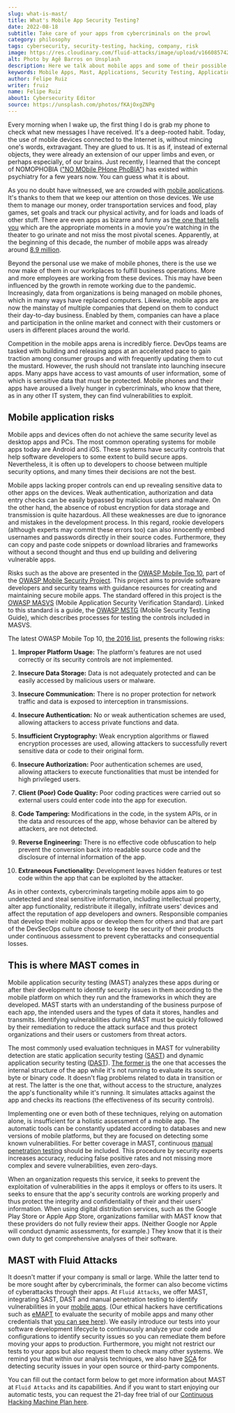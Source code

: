 ```yaml
---
slug: what-is-mast/
title: What's Mobile App Security Testing?
date: 2022-08-18
subtitle: Take care of your apps from cybercriminals on the prowl
category: philosophy
tags: cybersecurity, security-testing, hacking, company, risk
image: https://res.cloudinary.com/fluid-attacks/image/upload/v1660857426/blog/what-is-mast/cover_mast.webp
alt: Photo by Agê Barros on Unsplash
description: Here we talk about mobile apps and some of their possible security risks, as well as what MAST is and how it can contribute to app security.
keywords: Mobile Apps, Mast, Applications, Security Testing, Application Security, Sast, Dast, Ethical Hacking, Pentesting
author: Felipe Ruiz
writer: fruiz
name: Felipe Ruiz
about1: Cybersecurity Editor
source: https://unsplash.com/photos/fKAjOxgZNPg
---
```


Every morning when I wake up,
the first thing I do is grab my phone
to check what new messages I have received.
It's a deep-rooted habit.
Today,
the use of mobile devices connected to the Internet is,
without mincing one's words,
extravagant.
They are glued to us.
It is as if,
instead of external objects,
they were already an extension of our upper limbs
and even,
or perhaps especially,
of our brains.
Just recently,
I learned that the concept of NOMOPHOBIA
(["NO MObile PHone PhoBIA"](https://www.ncbi.nlm.nih.gov/pmc/articles/PMC6510111/))
has existed within psychiatry for a few years now.
You can guess what it is about.

As you no doubt have witnessed,
we are crowded with [mobile applications](../../systems/mobile-apps/).
It's thanks to them that we keep our attention on those devices.
We use them to manage our money,
order transportation services and food,
play games, set goals and track our physical activity,
and for loads and loads of other stuff.
There are even apps as bizarre and funny
as [the one that tells you](https://runpee.com/)
which are the appropriate moments in a movie
you're watching in the theater
to go urinate and not miss the most pivotal scenes.
Apparently,
at the beginning of this decade,
the number of mobile apps was already around [8.9 million](http://www.forbes.com/sites/johnkoetsier/2020/02/28/there-are-now-89-million-mobile-apps-and-china-is-40-of-mobile-app-spending/).

Beyond the personal use we make of mobile phones,
there is the use we now make of them in our workplaces
to fulfill business operations.
More and more employees are working from these devices.
This may have been influenced by the growth in remote working
due to the pandemic.
Increasingly,
data from organizations is being managed on mobile phones,
which in many ways have replaced computers.
Likewise,
mobile apps are now the mainstay of multiple companies
that depend on them to conduct their day-to-day business.
Enabled by them,
companies can have a place and participation in the online market
and connect with their customers or users
in different places around the world.

Competition in the mobile apps arena is incredibly fierce.
DevOps teams are tasked with building and releasing apps
at an accelerated pace
to gain traction among consumer groups
and with frequently updating them to cut the mustard.
However,
the rush should not translate into launching insecure apps.
Many apps have access to vast amounts of user information,
some of which is sensitive data that must be protected.
Mobile phones and their apps have aroused a lively hunger in cybercriminals,
who know that there,
as in any other IT system,
they can find vulnerabilities to exploit.

## Mobile application risks

Mobile apps and devices often do not achieve the same security level
as desktop apps and PCs.
The most common operating systems for mobile apps today are Android and iOS.
These systems have security controls
that help software developers to some extent to build secure apps.
Nevertheless,
it is often up to developers to choose between multiple security options,
and many times their decisions are not the best.

Mobile apps lacking proper controls can end up revealing sensitive data
to other apps on the devices.
Weak authentication,
authorization and data entry checks can be easily bypassed
by malicious users and malware.
On the other hand,
the absence of robust encryption
for data storage and transmission
is quite hazardous.
All these weaknesses are due to ignorance and mistakes
in the development process.
In this regard,
rookie developers
(although experts may commit these errors too)
can also innocently embed usernames and passwords
directly in their source codes.
Furthermore,
they can copy and paste code snippets
or download libraries and frameworks
without a second thought
and thus end up building and delivering vulnerable apps.

Risks such as the above are presented in the [OWASP Mobile Top 10](https://docs.fluidattacks.com/criteria/compliance/owaspm10),
part of the [OWASP Mobile Security Project](https://owasp.org/www-project-mobile-security/).
This project aims to provide software developers and security teams
with guidance resources for creating and maintaining secure mobile apps.
The standard offered in this project is the [OWASP MASVS](https://docs.fluidattacks.com/criteria/compliance/owaspmasvs)
(Mobile Application Security Verification Standard).
Linked to this standard is a guide,
the [OWASP MSTG](https://owasp.org/www-project-mobile-security-testing-guide/)
(Mobile Security Testing Guide),
which describes processes for testing the controls included in MASVS.

The latest OWASP Mobile Top 10,
[the 2016 list](https://owasp.org/www-project-mobile-top-10/2016-risks/),
presents the following risks:

1. **Improper Platform Usage:**
   The platform's features are not used correctly
   or its security controls are not implemented.

2. **Insecure Data Storage:**
   Data is not adequately protected
   and can be easily accessed by malicious users or malware.

3. **Insecure Communication:**
   There is no proper protection for network traffic
   and data is exposed to interception in transmissions.

4. **Insecure Authentication:**
   No or weak authentication schemes are used,
   allowing attackers to access private functions and data.

5. **Insufficient Cryptography:**
   Weak encryption algorithms or flawed encryption processes are used,
   allowing attackers to successfully revert sensitive data or code
   to their original form.

6. **Insecure Authorization:**
   Poor authentication schemes are used,
   allowing attackers to execute functionalities
   that must be intended for high privileged users.

7. **Client (Poor) Code Quality:**
   Poor coding practices were carried out
   so external users could enter code into the app for execution.

8. **Code Tampering:**
   Modifications in the code,
   in the system APIs,
   or in the data and resources of the app,
   whose behavior can be altered by attackers,
   are not detected.

9. **Reverse Engineering:**
   There is no effective code obfuscation
   to help prevent the conversion back into readable source code
   and the disclosure of internal information of the app.

10. **Extraneous Functionality:**
    Development leaves hidden features or test code within the app
    that can be exploited by the attacker.

As in other contexts,
cybercriminals targeting mobile apps aim to go undetected
and steal sensitive information,
including intellectual property,
alter app functionality,
redistribute it illegally,
infiltrate users' devices
and affect the reputation of app developers and owners.
Responsible companies that develop their mobile apps
or develop them for others
and that are part of the DevSecOps culture
choose to keep the security of their products under continuous assessment
to prevent cyberattacks and consequential losses.

## This is where MAST comes in

Mobile application security testing
(MAST) analyzes these apps
during or after their development
to identify security issues in them
according to the mobile platform on which they run
and the frameworks in which they are developed.
MAST starts with an understanding of the business purpose of each app,
the intended users and the types of data it stores,
handles and transmits.
Identifying vulnerabilities during MAST
must be quickly followed by their remediation
to reduce the attack surface
and thus protect organizations and their users or customers
from threat actors.

The most commonly used evaluation techniques in MAST
for vulnerability detection
are static application security testing ([SAST](../../categories/sast/))
and dynamic application security testing ([DAST](../../categories/dast/)).
[The former is](../sastisfying-app-security/) the one
that accesses the internal structure of the app
while it's not running
to evaluate its source, byte or binary code.
It doesn't flag problems related to data in transition or at rest.
The latter is the one that,
without access to the structure,
analyzes the app's functionality while it's running.
It simulates attacks against the app and checks its reactions
(the effectiveness of its security controls).

Implementing one or even both of these techniques,
relying on automation alone,
is insufficient for a holistic assessment of a mobile app.
The automatic tools can be constantly updated
according to databases and new versions of mobile platforms,
but they are focused on detecting some known vulnerabilities.
For better coverage in MAST,
continuous [manual penetration testing](../../solutions/penetration-testing/)
should be included.
This procedure by security experts increases accuracy,
reducing false positive rates
and not missing more complex and severe vulnerabilities,
even zero-days.

When an organization requests this service,
it seeks to prevent the exploitation of vulnerabilities
in the apps it employs or offers to its users.
It seeks to ensure that the app's security controls are working properly
and thus protect the integrity and confidentiality of their
and their users' information.
When using digital distribution services,
such as the Google Play Store or Apple App Store,
organizations familiar with MAST
know that these providers do not fully review their apps.
(Neither Google nor Apple will conduct dynamic assessments, for example.)
They know that it is their own duty
to get comprehensive analyses of their software.

## MAST with Fluid Attacks

It doesn't matter if your company is small or large.
While the latter tend to be more sought after by cybercriminals,
the former can also become victims of cyberattacks through their apps.
At `Fluid Attacks`,
we offer MAST,
integrating SAST, DAST and manual penetration testing
to identify vulnerabilities in your [mobile apps](../../systems/mobile-apps/).
(Our ethical hackers have certifications such as [eMAPT](../../about-us/certifications/emapt/)
to evaluate the security of mobile apps
and many other credentials that [you can see here](../../about-us/certifications/)).
We easily introduce our tests into your software development lifecycle
to continuously analyze your code and configurations
to identify security issues
so you can remediate them before moving your apps to production.
Furthermore,
you might not restrict our tests to your apps
but also request them to check many other systems.
We remind you that within our analysis techniques,
we also have [SCA](../../categories/sca/)
for detecting security issues
in your open source or third-party components.

You can fill out the contact form below
to get more information about MAST at `Fluid Attacks`
and its capabilities.
And if you want to start enjoying our automatic tests,
you can request the 21-day free trial
of our [Continuous Hacking Machine Plan here](../../free-trial).
